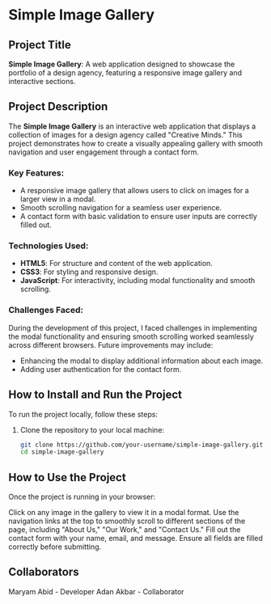 # Simple Image Gallery

## Project Title
**Simple Image Gallery**: A web application designed to showcase the portfolio of a design agency, featuring a responsive image gallery and interactive sections.

## Project Description
The **Simple Image Gallery** is an interactive web application that displays a collection of images for a design agency called "Creative Minds." This project demonstrates how to create a visually appealing gallery with smooth navigation and user engagement through a contact form. 

### Key Features:
- A responsive image gallery that allows users to click on images for a larger view in a modal.
- Smooth scrolling navigation for a seamless user experience.
- A contact form with basic validation to ensure user inputs are correctly filled out.

### Technologies Used:
- **HTML5**: For structure and content of the web application.
- **CSS3**: For styling and responsive design.
- **JavaScript**: For interactivity, including modal functionality and smooth scrolling.

### Challenges Faced:
During the development of this project, I faced challenges in implementing the modal functionality and ensuring smooth scrolling worked seamlessly across different browsers. Future improvements may include:
- Enhancing the modal to display additional information about each image.
- Adding user authentication for the contact form.

## How to Install and Run the Project
To run the project locally, follow these steps:

1. Clone the repository to your local machine:
   ```bash
   git clone https://github.com/your-username/simple-image-gallery.git
   cd simple-image-gallery

## How to Use the Project
Once the project is running in your browser:

Click on any image in the gallery to view it in a modal format.
Use the navigation links at the top to smoothly scroll to different sections of the page, including "About Us," "Our Work," and "Contact Us."
Fill out the contact form with your name, email, and message. Ensure all fields are filled correctly before submitting.

## Collaborators
Maryam Abid - Developer
Adan Akbar - Collaborator 
